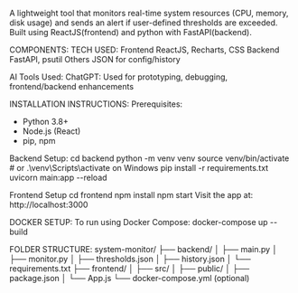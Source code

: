 A lightweight tool that monitors real-time system resources (CPU, memory, disk usage) and sends an alert if user-defined thresholds are exceeded. Built using ReactJS(frontend) and python with FastAPI(backend). 


COMPONENTS:             TECH USED: 
Frontend                ReactJS, Recharts, CSS
Backend                 FastAPI, psutil 
Others                  JSON for config/history

AI Tools Used: 
ChatGPT: Used for prototyping, debugging, frontend/backend enhancements

INSTALLATION INSTRUCTIONS:
Prerequisites: 
* Python 3.8+
* Node.js (React) 
* pip, npm

Backend Setup: 
cd backend
python -m venv venv
source venv/bin/activate  # or .\venv\Scripts\activate on Windows
pip install -r requirements.txt
uvicorn main:app --reload

Frontend Setup
cd frontend 
npm install 
npm start 
Visit the app at: http://localhost:3000

DOCKER SETUP: 
To run using Docker Compose: 
docker-compose up --build 

FOLDER STRUCTURE: 
system-monitor/
├── backend/
│   ├── main.py
│   ├── monitor.py
│   ├── thresholds.json
│   ├── history.json
│   └── requirements.txt
├── frontend/
│   ├── src/
│   ├── public/
│   ├── package.json
│   └── App.js
└── docker-compose.yml (optional)
